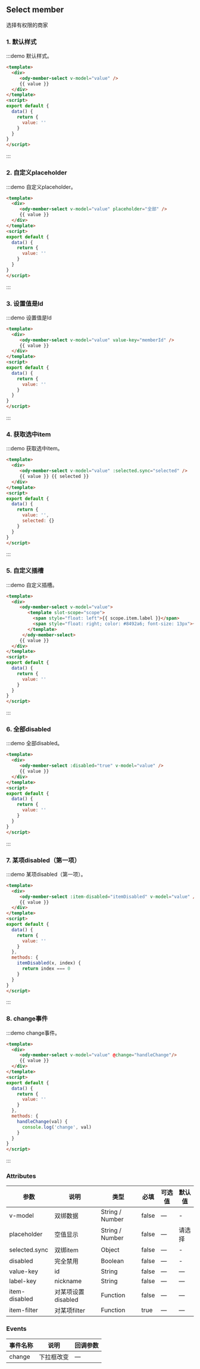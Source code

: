 ## Select member

选择有权限的商家

### 1. 默认样式

:::demo 默认样式。

```html
<template>
  <div>
     <ody-member-select v-model="value" />
     {{ value }}
  </div>
</template>
<script>
export default {
  data() {
    return {
      value: ''
    }
  }
}
</script>
```

:::

### 2. 自定义placeholder

:::demo 自定义placeholder。

```html
<template>
  <div>
     <ody-member-select v-model="value" placeholder="全部" />
     {{ value }}
  </div>
</template>
<script>
export default {
  data() {
    return {
      value: ''
    }
  }
}
</script>
```

:::

### 3. 设置值是Id

:::demo 设置值是Id

```html
<template>
  <div>
     <ody-member-select v-model="value" value-key="memberId" />
     {{ value }}
  </div>
</template>
<script>
export default {
  data() {
    return {
      value: ''
    }
  }
}
</script>
```

:::

### 4. 获取选中item

:::demo 获取选中item。

```html
<template>
  <div>
     <ody-member-select v-model="value" :selected.sync="selected" />
     {{ value }} {{ selected }}
  </div>
</template>
<script>
export default {
  data() {
    return {
      value: '',
      selected: {}
    }
  }
}
</script>
```

:::

### 5. 自定义插槽

:::demo 自定义插槽。

```html
<template>
  <div>
     <ody-member-select v-model="value">
        <template slot-scope="scope">
          <span style="float: left">{{ scope.item.label }}</span>
          <span style="float: right; color: #8492a6; font-size: 13px">{{ scope.item.value }}</span>
        </template>
      </ody-member-select>
     {{ value }}
  </div>
</template>
<script>
export default {
  data() {
    return {
      value: ''
    }
  }
}
</script>
```

:::

### 6. 全部disabled

:::demo 全部disabled。

```html
<template>
  <div>
     <ody-member-select :disabled="true" v-model="value" />
     {{ value }}
  </div>
</template>
<script>
export default {
  data() {
    return {
      value: ''
    }
  }
}
</script>
```

:::

### 7. 某项disabled（第一项）

:::demo 某项disabled（第一项）。

```html
<template>
  <div>
     <ody-member-select :item-disabled="itemDisabled" v-model="value" />
     {{ value }}
  </div>
</template>
<script>
export default {
  data() {
    return {
      value: ''
    }
  },
  methods: {
    itemDisabled(x, index) {
      return index === 0
    }
  }
}
</script>
```

:::

### 8. change事件

:::demo change事件。

```html
<template>
  <div>
     <ody-member-select v-model="value" @change="handleChange"/>
     {{ value }}
  </div>
</template>
<script>
export default {
  data() {
    return {
      value: ''
    }
  },
  methods: {
    handleChange(val) {
      console.log('change', val)
    }
  }
}
</script>
```

:::

### Attributes

| 参数      | 说明          | 类型      | 必填 | 可选值                           | 默认值  |
|---------- |-------------- |---------- |--------------------------------  |-------- |-------- |
| v-model    | 双绑数据         | String / Number | false | — | - |
| placeholder    |  空值显示        | String / Number | false | — | 请选择 |
| selected.sync    | 双绑item         | Object | false | — | - |
| disabled    | 完全禁用         | Boolean | false | — | - |
| value-key    | id    | String | false | — | — |
| label-key    |  nickname     | String | false | — | — |
| item-disabled    |  对某项设置disabled        | Function | false | — | — |
| item-filter    |  对某项filter        | Function | true | — | — |

### Events

| 事件名称 | 说明 | 回调参数 |
|---------- |-------- |---------- |
| change | 下拉框改变 | — |
